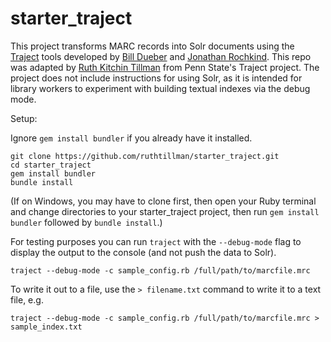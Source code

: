 # starter_traject

This project transforms MARC records into Solr documents using the [Traject](https://github.com/traject-project/traject) tools developed by [Bill Dueber](https://github.com/billdueber/) and [Jonathan Rochkind](https://github.com/jrochkind). This repo was adapted by [Ruth Kitchin Tillman](https://github.com/ruthtillman) from Penn State's Traject project. The project does not include instructions for using Solr, as it is intended for library workers to experiment with building textual indexes via the debug mode.

Setup:

Ignore `gem install bundler` if you already have it installed.

```
git clone https://github.com/ruthtillman/starter_traject.git
cd starter_traject
gem install bundler
bundle install
```

(If on Windows, you may have to clone first, then open your Ruby terminal and change directories to your starter_traject project, then run `gem install bundler` followed by `bundle install`.)

For testing purposes you can run `traject` with the `--debug-mode` flag to display the output to the console (and not push the data to Solr).

```
traject --debug-mode -c sample_config.rb /full/path/to/marcfile.mrc
```

To write it out to a file, use the `> filename.txt` command to write it to a text file, e.g.

```
traject --debug-mode -c sample_config.rb /full/path/to/marcfile.mrc > sample_index.txt
```
